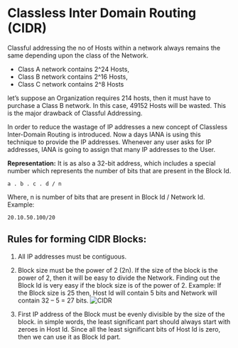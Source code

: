 # Classless Inter Domain Routing (CIDR)

Classful addressing the no of Hosts within a network always remains the same depending upon the class of the Network.

- Class A network contains 2^24 Hosts,
- Class B network contains 2^16 Hosts,
- Class C network contains 2^8 Hosts

let’s suppose an Organization requires 214 hosts, then it must have to purchase a Class B network. In this case, 49152 Hosts will be wasted. This is the major drawback of Classful Addressing.

In order to reduce the wastage of IP addresses a new concept of Classless Inter-Domain Routing is introduced. Now a days IANA is using this technique to provide the IP addresses. Whenever any user asks for IP addresses, IANA is going to assign that many IP addresses to the User.

**Representation:** It is as also a 32-bit address, which includes a special number which represents the number of bits that are present in the Block Id.

```a . b . c . d / n```

Where, n is number of bits that are present in Block Id / Network Id.
Example:

```20.10.50.100/20 ```


## Rules for forming CIDR Blocks:

1. All IP addresses must be contiguous.

2. Block size must be the power of 2 (2n).
If the size of the block is the power of 2, then it will be easy to divide the Network. Finding out the Block Id is very easy if the block size is of the power of 2.
Example:
If the Block size is 25 then, Host Id will contain 5 bits and Network will contain 32 – 5 = 27 bits.
![CIDR](https://media.geeksforgeeks.org/wp-content/uploads/20190313121313/b31.jpg)

3. First IP address of the Block must be evenly divisible by the size of the block. in simple words, the least significant part should always start with zeroes in Host Id. Since all the least significant bits of Host Id is zero, then we can use it as Block Id part.